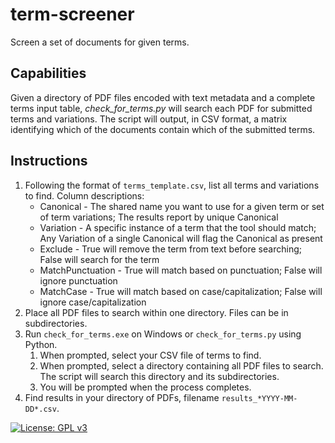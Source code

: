 # term-screener
Screen a set of documents for given terms.

## Capabilities
Given a directory of PDF files encoded with text metadata and a complete terms input table, *check_for_terms.py* will search each PDF for submitted terms and variations. The script will output, in CSV format, a matrix identifying which of the documents contain which of the submitted terms.

## Instructions
1. Following the format of `terms_template.csv`, list all terms and variations to find. Column descriptions:
   - Canonical - The shared name you want to use for a given term or set of term variations; The results report by unique Canonical
   - Variation - A specific instance of a term that the tool should match; Any Variation of a single Canonical will flag the Canonical as present
   - Exclude - True will remove the term from text before searching; False will search for the term
   - MatchPunctuation - True will match based on punctuation; False will ignore punctuation
   - MatchCase - True will match based on case/capitalization; False will ignore case/capitalization
1. Place all PDF files to search within one directory. Files can be in subdirectories.
1. Run `check_for_terms.exe` on Windows or `check_for_terms.py` using Python.
   1. When prompted, select your CSV file of terms to find.
   1. When prompted, select a directory containing all PDF files to search. The script will search this directory and its subdirectories.
   1. You will be prompted when the process completes.
1. Find results in your directory of PDFs, filename `results_*YYYY-MM-DD*.csv`.

[![License: GPL v3](https://img.shields.io/badge/License-GPLv3-blue.svg)](https://www.gnu.org/licenses/gpl-3.0)
